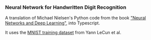 ### Neural Network for Handwritten Digit Recognition

A translation of Michael Nielsen's Python code from the book ["Neural Networks and Deep Learning"](http://neuralnetworksanddeeplearning.com), into Typescript.

It uses the [MNIST training dataset](https://yann.lecun.com/exdb/mnist) from Yann LeCun et al.
